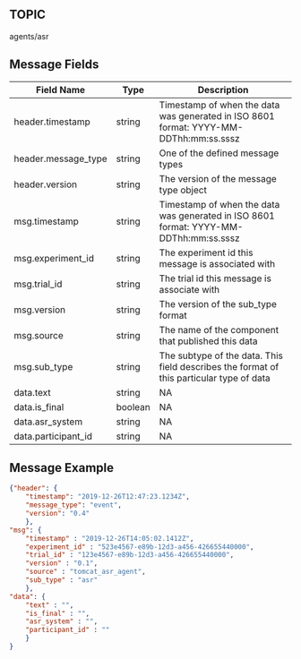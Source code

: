 ## TOPIC

agents/asr

## Message Fields

| Field Name | Type | Description
| --- | --- | ---|
| header.timestamp | string | Timestamp of when the data was generated in ISO 8601 format: YYYY-MM-DDThh:mm:ss.sssz |
| header.message_type | string | One of the defined message types |
| header.version | string | The version of the message type object |
| msg.timestamp | string | Timestamp of when the data was generated in ISO 8601 format: YYYY-MM-DDThh:mm:ss.sssz |
| msg.experiment_id | string | The experiment id this message is associated with |
| msg.trial_id | string | The trial id this message is associate with |
| msg.version | string | The version of the sub_type format |
| msg.source | string | The name of the component that published this data |
| msg.sub_type | string | The subtype of the data. This field describes the format of this particular type of data |
| data.text | string | NA |
| data.is_final | boolean | NA |
| data.asr_system | string | NA |
| data.participant_id | string | NA |

## Message Example

```json
{"header": {
    "timestamp": "2019-12-26T12:47:23.1234Z",
    "message_type": "event",
    "version": "0.4"
    },
"msg": {
    "timestamp" : "2019-12-26T14:05:02.1412Z",
    "experiment_id" : "523e4567-e89b-12d3-a456-426655440000",
    "trial_id" : "123e4567-e89b-12d3-a456-426655440000",
    "version" : "0.1",
    "source" : "tomcat_asr_agent",
    "sub_type" : "asr"
    },
"data": {
    "text" : "",
    "is_final" : "",
    "asr_system" : "",
    "participant_id" : ""
    }
}

```
